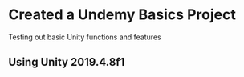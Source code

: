 # Created a Undemy Basics Project 
Testing out basic Unity functions and features
## Using Unity 2019.4.8f1
